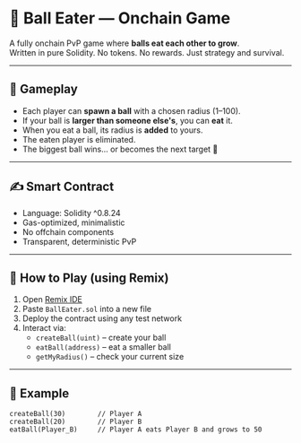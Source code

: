 # 🎱 Ball Eater — Onchain Game 
  
A fully onchain PvP game where **balls eat each other to grow**.   
Written in pure Solidity. No tokens. No rewards. Just strategy and survival.

---

## 🧠 Gameplay

- Each player can **spawn a ball** with a chosen radius (1–100).
- If your ball is **larger than someone else's**, you can **eat** it.
- When you eat a ball, its radius is **added** to yours.
- The eaten player is eliminated.  
- The biggest ball wins... or becomes the next target 🧨   

---

## ✍️ Smart Contract

- Language: Solidity ^0.8.24  
- Gas-optimized, minimalistic  
- No offchain components  
- Transparent, deterministic PvP

---

## 🚀 How to Play (using Remix)

1. Open [Remix IDE](https://remix.ethereum.org/)
2. Paste `BallEater.sol` into a new file
3. Deploy the contract using any test network
4. Interact via:
   - `createBall(uint)` – create your ball  
   - `eatBall(address)` – eat a smaller ball  
   - `getMyRadius()` – check your current size  

---

## 🧪 Example

```solidity
createBall(30)        // Player A
createBall(20)        // Player B
eatBall(Player_B)     // Player A eats Player B and grows to 50
